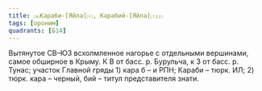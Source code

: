 ```yaml
---
title: ⒜Караби-[Яйла]⒯, Карабий-[Яйла]⒯⒵
tags: [ороним]
quadrants: [Б14]
---
```


Вытянутое СВ–ЮЗ всхолмленное нагорье с отдельными вершинами, самое обширное в
Крыму. К В от басс. р. Бурульча, к З от басс. р. Тунас; участок Главной гряды 1)
кара б – и РПН; Караби – тюрк. ИЛ; 2) тюрк. кара – черный, бий – титул
представителя знати.
